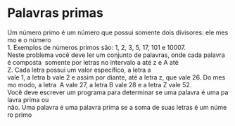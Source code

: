 # Palavras primas

Um número primo é um número que possui somente dois divisores: ele mesmo e o número  1. Exemplos de números primos são: 1, 2, 3, 5, 17, 101 e 10007.  Neste problema você deve ler um conjunto de palavras, onde cada palavra é composta  somente por letras no intervalo a até z e A até Z. Cada letra possui um valor específico, a letra a  vale 1, a letra b vale 2 e assim por diante, até a letra z, que vale 26. Do mesmo modo, a letra  A vale 27, a letra B vale 28 e a letra Z vale 52.  Você deve escrever um programa para determinar se uma palavra é uma palavra prima ou  não. Uma palavra é uma palavra prima se a soma de suas letras é um número primo
